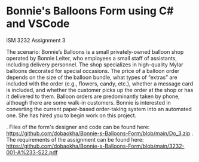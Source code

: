 # Bonnie's Balloons Form using C# and VSCode
ISM 3232 Assignment 3

The scenario: Bonnie’s Balloons is a small privately-owned balloon shop operated by Bonnie Leiter, who employees a small staff of assistants, including delivery personnel. The shop specializes in high-quality Mylar balloons decorated for special occasions. The price of a balloon order depends on the size of the balloon bundle, what types of “extras” are included with the order (e.g., flowers, candy, etc.), whether a message card is included, and whether the customer picks up the order at the shop or has it delivered to them. Balloon orders are predominantly taken by phone, although there are some walk-in customers. Bonnie is interested in converting the current paper-based order-taking system into an automated one. She has hired you to begin work on this project. 

. Files of the form's designer and code can be found here: https://github.com/dobaokha/Bonnie-s-Balloons-Form/blob/main/Do_3.zip
. The requirements of the assignment can be found here: https://github.com/dobaokha/Bonnie-s-Balloons-Form/blob/main/3232-001-A%233-S22.pdf
